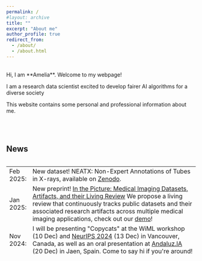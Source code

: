 ```yaml
---
permalink: /
#layout: archive
title: ""
excerpt: "About me"
author_profile: true
redirect_from: 
  - /about/
  - /about.html
---
```

<br />
Hi, I am **Amelia**. Welcome to my webpage!

I am a research data scientist excited to develop fairer AI algorithms for a diverse society

This website contains some personal and professional information about me.
<br />
<br />
<br />
<br />

## News
<style>
table, tr, td {
    border: none;
}
</style>
<div style="height:250px;overflow:auto;border:0px;border-collapse: collapse;" >
<table  border="none" style="border:0px;border-collapse: collapse;" rules="none" >
<colgroup>
       <col span="1" style="width: 12%;">
       <col span="1" style="width: 88%;">
</colgroup>
<tr><td> Feb 2025: </td> <td> New dataset! NEATX: Non-Expert Annotations of Tubes in X-rays, available on <a href="https://zenodo.org/records/14944064"> Zenodo</a>. 
</td></tr> 
<tr><td> Jan 2025: </td> <td> New preprint! <a href="https://arxiv.org/abs/2501.10727"> In the Picture: Medical Imaging Datasets, Artifacts, and their Living Review</a> We propose a living review that continuously tracks public datasets and their associated research artifacts across multiple medical imaging applications, check out our <a href="http://130.226.140.142/"> demo</a>!
</td></tr> 
<tr><td> Nov 2024: </td> <td> I will be presenting "Copycats" at the WiML workshop (10 Dec) and <a href="https://nips.cc/virtual/2024/poster/97652?show_abstract=true"> NeurIPS 2024</a> (13 Dec) in Vancouver, Canada, as well as an oral presentation at <a href="https://sites.google.com/view/andaluzia/program"> Andaluz.IA</a> (20 Dec) in Jaen, Spain. Come to say hi if you're around!
</td></tr> 
<tr><td> Sept 2024: </td> <td> Our work "Copycats: the many lives of a publicly available medical imaging dataset" has been accepted at NeurIPS Datasets and Benchmarks Track!
</td></tr> 
<tr><td> June 2024: </td> <td> I had the honor to <a href="https://ameliajimenez.github.io/talks/2024-06-18-parliament-andalusia"> talk </a> at the work group of Artificial Intelligence at the Parliament of Andalusia.
</td></tr> 
<tr><td> Dec. 2023: </td> <td> First edition of <a href="https://x.com/ameliajimsan/status/1737955363792523706"> Andaluz.IA </a> :) We are creating a community of researchers in/from Andalusia working on AI.
</td></tr> 
<tr><td> Jan. 2023: </td> <td> We are organizing a webinar series: <a href="https://purrlab.github.io/webinar/">Datasets through the L👀king-Glass</a> to better understand what researchers are doing with their (meta-) data.
</td></tr> 
</table>
